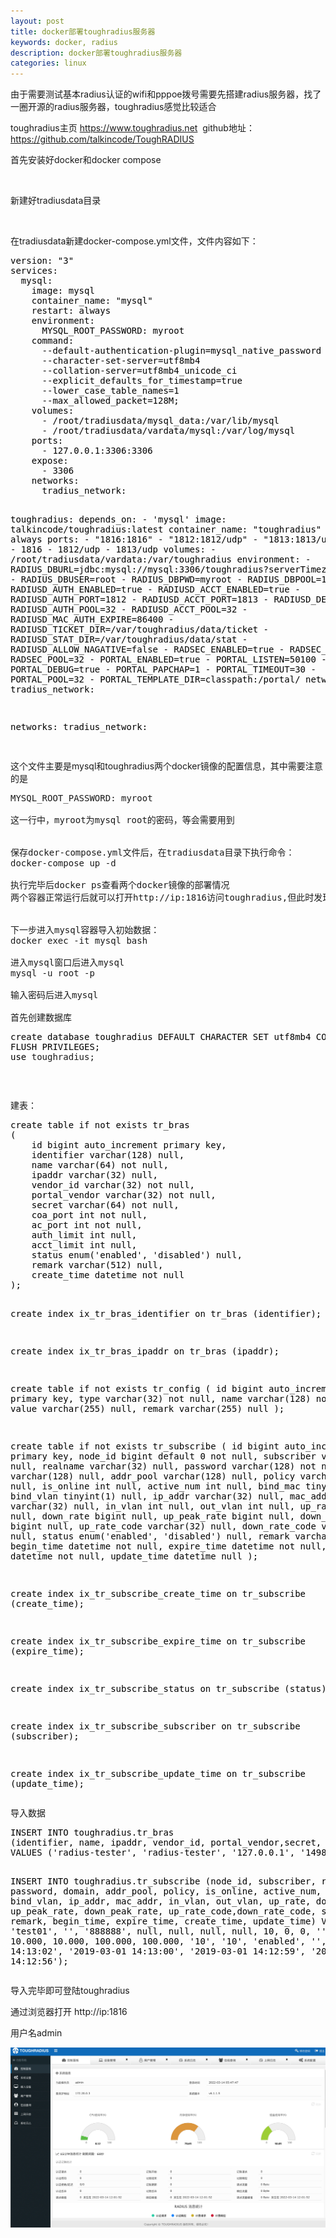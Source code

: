 ```yaml
---
layout: post
title: docker部署toughradius服务器
keywords: docker, radius
description: docker部署toughradius服务器
categories: linux
---
```


由于需要测试基本radius认证的wifi和pppoe拨号需要先搭建radius服务器，找了一圈开源的radius服务器，toughradius感觉比较适合
<p>toughradius主页&nbsp;<a title="https://www.toughradius.net" href="https://www.toughradius.net" target="_blank">https://www.toughradius.net</a>&nbsp; github地址：<a title="https://github.com/talkincode/ToughRADIUS" href="https://github.com/talkincode/ToughRADIUS" target="_blank">https://github.com/talkincode/ToughRADIUS</a></p>
<p>首先安装好docker和docker compose</p>
<p>&nbsp;</p>
<p>新建好tradiusdata目录</p>
<p>&nbsp;</p>
<p>在tradiusdata新建docker-compose.yml文件，文件内容如下：</p>
<div class="cnblogs_code">
<pre><span style="color: #000000;">version: "3"
services:
  mysql:
    image: mysql
    container_name: "mysql"
    restart: always
    environment:
      MYSQL_ROOT_PASSWORD: myroot
    command:
      --default-authentication-plugin=mysql_native_password
      --character-set-server=utf8mb4
      --collation-server=utf8mb4_unicode_ci
      --explicit_defaults_for_timestamp=true
      --lower_case_table_names=1
      --max_allowed_packet=128M;
    volumes:
      - /root/tradiusdata/mysql_data:/var/lib/mysql
      - /root/tradiusdata/vardata/mysql:/var/log/mysql
    ports:
      - 127.0.0.1:3306:3306
    expose:
      - 3306
    networks:
      tradius_network:

  toughradius:
    depends_on:
      - 'mysql'
    image: talkincode/toughradius:latest
    container_name: "toughradius"
    restart: always
    ports:
      - "1816:1816"
      - "1812:1812/udp"
      - "1813:1813/udp"
    expose:
      - 1816
      - 1812/udp
      - 1813/udp
    volumes:
      - /root/tradiusdata/vardata:/var/toughradius
    environment:
      - RADIUS_DBURL=jdbc:mysql://mysql:3306/toughradius?serverTimezone=Asia/Shanghai</span><span style="color: #ff0000;">&amp;useUnicode</span>=true<span style="color: #ff0000;">&amp;characterEncoding</span>=utf-8<span style="color: #ff0000;">&amp;allowMultiQueries</span><span style="color: #000000;">=true
      - RADIUS_DBUSER=root
      - RADIUS_DBPWD=myroot
      - RADIUS_DBPOOL=120
      - RADIUSD_AUTH_ENABLED=true
      - RADIUSD_ACCT_ENABLED=true
      - RADIUSD_AUTH_PORT=1812
      - RADIUSD_ACCT_PORT=1813
      - RADIUSD_DEBUG=true
      - RADIUSD_AUTH_POOL=32
      - RADIUSD_ACCT_POOL=32
      - RADIUSD_MAC_AUTH_EXPIRE=86400
      - RADIUSD_TICKET_DIR=/var/toughradius/data/ticket
      - RADIUSD_STAT_DIR=/var/toughradius/data/stat
      - RADIUSD_ALLOW_NAGATIVE=false
      - RADSEC_ENABLED=true
      - RADSEC_PORT=2083
      - RADSEC_POOL=32
      - PORTAL_ENABLED=true
      - PORTAL_LISTEN=50100
      - PORTAL_DEBUG=true
      - PORTAL_PAPCHAP=1
      - PORTAL_TIMEOUT=30
      - PORTAL_POOL=32
      - PORTAL_TEMPLATE_DIR=classpath:/portal/
    networks:
      tradius_network:

networks:
  tradius_network:<br /><br /></span></pre>
</div>
<p>这个文件主要是mysql和toughradius两个docker镜像的配置信息，其中需要注意的是</p>
<pre><span>MYSQL_ROOT_PASSWORD: myroot</span><br /><br />这一行中，myroot为mysql root的密码，等会需要用到<br /><br /><br />保存docker-compose.yml文件后，在tradiusdata目录下执行命令：<br />docker-compose up -d<br /><br />执行完毕后docker ps查看两个docker镜像的部署情况<br />两个容器正常运行后就可以打开http://ip:1816访问toughradius,但此时发现只可以打开登陆界面，输入密码后并不能登陆<br /><br /><br />下一步进入mysql容器导入初始数据：<br />docker exec -it mysql bash<br /><br />进入mysql窗口后进入mysql<br />mysql -u root -p<br /><br />输入密码后进入mysql<br /><br />首先创建数据库</pre>
<div class="cnblogs_code">
<pre><span style="color: #000000;">create database toughradius DEFAULT CHARACTER SET utf8mb4 COLLATE utf8mb4_unicode_ci;
FLUSH PRIVILEGES;<br />use </span>toughradius;</pre>
<pre></pre>
</div>
<p>&nbsp;</p>
<p>建表：</p>
<div class="cnblogs_code">
<pre><span style="color: #000000;">create table if not exists tr_bras
(
    id bigint auto_increment primary key,
    identifier varchar(128) null,
    name varchar(64) not null,
    ipaddr varchar(32) null,
    vendor_id varchar(32) not null,
    portal_vendor varchar(32) not null,
    secret varchar(64) not null,
    coa_port int not null,
    ac_port int not null,
    auth_limit int null,
    acct_limit int null,
    status enum('enabled', 'disabled') null,
    remark varchar(512) null,
    create_time datetime not null
);

create index ix_tr_bras_identifier on tr_bras (identifier);

create index ix_tr_bras_ipaddr on tr_bras (ipaddr);

create table if not exists tr_config
(
    id bigint auto_increment primary key,
    type varchar(32) not null,
    name varchar(128) not null,
    value varchar(255) null,
    remark varchar(255) null
);

create table if not exists tr_subscribe
(
    id bigint auto_increment primary key,
    node_id bigint default 0 not null,
    subscriber varchar(32) null,
    realname varchar(32) null,
    password varchar(128) not null,
    domain varchar(128) null,
    addr_pool varchar(128) null,
    policy varchar(512) null,
    is_online int null,
    active_num int null,
    bind_mac tinyint(1) null,
    bind_vlan tinyint(1) null,
    ip_addr varchar(32) null,
    mac_addr varchar(32) null,
    in_vlan int null,
    out_vlan int null,
    up_rate bigint null,
    down_rate bigint null,
    up_peak_rate bigint null,
    down_peak_rate bigint null,
    up_rate_code varchar(32) null,
    down_rate_code varchar(32) null,
    status enum('enabled', 'disabled') null,
    remark varchar(512) null,
    begin_time datetime not null,
    expire_time datetime not null,
    create_time datetime not null,
    update_time datetime null
);

create index ix_tr_subscribe_create_time
    on tr_subscribe (create_time);

create index ix_tr_subscribe_expire_time
    on tr_subscribe (expire_time);

create index ix_tr_subscribe_status
    on tr_subscribe (status);

create index ix_tr_subscribe_subscriber
    on tr_subscribe (subscriber);

create index ix_tr_subscribe_update_time
    on tr_subscribe (update_time);</span></pre>
</div>
<p>导入数据</p>
<div class="cnblogs_code">
<pre><span style="color: #000000;">INSERT INTO toughradius.tr_bras
(identifier, name, ipaddr, vendor_id, portal_vendor,secret, coa_port,ac_port, auth_limit, acct_limit, STATUS, remark, create_time)
VALUES ('radius-tester', 'radius-tester', '127.0.0.1', '14988',"cmccv1", 'secret', 3799,2000, 1000, 1000, NULL, '0', '2019-03-01 14:07:46');

INSERT INTO toughradius.tr_subscribe
(node_id,  subscriber, realname, password, domain, addr_pool, policy, is_online, active_num,
 bind_mac, bind_vlan, ip_addr, mac_addr, in_vlan, out_vlan, up_rate, down_rate, up_peak_rate, 
 down_peak_rate, up_rate_code,down_rate_code, status, remark, begin_time, expire_time, create_time, update_time)
VALUES (0, 'test01', '', '888888',  null, null, null, null, 10, 0, 0, '', '', 0, 0, 10.000, 10.000, 100.000, 100.000,
        '10', '10', 'enabled', '', '2019-03-01 14:13:02', '2019-03-01 14:13:00', '2019-03-01 14:12:59', '2019-03-01 14:12:56');</span></pre>
</div>
<p>导入完毕即可登陆toughradius</p>
<p>通过浏览器打开 http://ip:1816</p>
<p>用户名admin</p>
<p><img src="/images/blog/725676-20220314143406895-61163581.png" alt="" /></p>
<p>&nbsp;</p>
    
